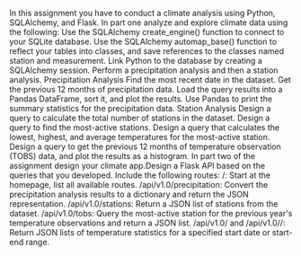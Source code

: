 In this assignment you have to  conduct a climate analysis using Python, SQLAlchemy, and Flask. In part one analyze and explore climate data using the following:
Use the SQLAlchemy create_engine() function to connect to your SQLite database.
Use the SQLAlchemy automap_base() function to reflect your tables into classes, and save references to the classes named station and measurement.
Link Python to the database by creating a SQLAlchemy session.
Perform a precipitation analysis and then a station analysis.
Precipitation Analysis
Find the most recent date in the dataset.
Get the previous 12 months of precipitation data.
Load the query results into a Pandas DataFrame, sort it, and plot the results.
Use Pandas to print the summary statistics for the precipitation data.
Station Analysis
Design a query to calculate the total number of stations in the dataset.
Design a query to find the most-active stations.
Design a query that calculates the lowest, highest, and average temperatures for the most-active station.
Design a query to get the previous 12 months of temperature observation (TOBS) data, and plot the results as a histogram.
In part two of the assignment design your climate app.Design a Flask API based on the queries that you developed. Include the following routes:
/: Start at the homepage, list all available routes.
/api/v1.0/precipitation: Convert the precipitation analysis results to a dictionary and return the JSON representation.
/api/v1.0/stations: Return a JSON list of stations from the dataset.
/api/v1.0/tobs: Query the most-active station for the previous year's temperature observations and return a JSON list.
/api/v1.0/<start> and /api/v1.0/<start>/<end>: Return JSON lists of temperature statistics for a specified start date or start-end range.
